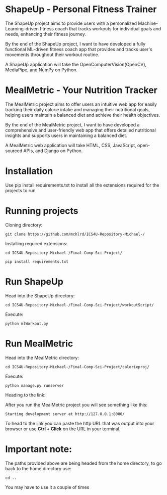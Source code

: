 # ShapeUp - Personal Fitness Trainer

The ShapeUp project aims to provide users with a personalized Machine-Learning-driven fitness coach that tracks workouts for individual goals and needs, enhancing their fitness journey.

By the end of the ShapeUp project, I want to have developed a fully functional ML-driven fitness coach app that provides and tracks user's movements throughout their workout routine.

A ShapeUp application will take the OpenComputerVision(OpenCV), MediaPipe, and NumPy on Python.

# MealMetric - Your Nutrition Tracker

The MealMetric project aims to offer users an intuitive web app for easily tracking their daily calorie intake and managing their nutritional goals, helping users maintain a balanced diet and achieve their health objectives.

By the end of the MealMetric project, I want to have developed a comprehensive and user-friendly web app that offers detailed nutritional insights and supports users in maintaining a balanced diet.

A MealMetric web application will take HTML, CSS, JavaScript, open-sourced APIs, and Django on Python.

# Installation

Use pip install requirements.txt to install all the extensions required for the projects to run

# Running projects

Cloning directory:

```
git clone https://github.com/mchlrd/ICS4U-Repository-Michael-/
```

Installing required extensions:

```
cd ICS4U-Repository-Michael-/Final-Comp-Sci-Project/
```

```
pip install requirements.txt
```


# Run ShapeUp

Head into the ShapeUp directory:

```
cd ICS4U-Repository-Michael-/Final-Comp-Sci-Project/workoutScript/
```

Execute:

```
python mlWorkout.py
```

# Run MealMetric

Head into the MealMetric directory:

```
cd ICS4U-Repository-Michael-/Final-Comp-Sci-Project/calorieproj/
```

Execute:

```
python manage.py runserver
```

Heading to the link:

After you run the MealMetric project you will see something like this:

```
Starting development server at http://127.0.0.1:8000/
```

To head to the link you can paste the http URL that was output into your browser or use **Ctrl + Click** on the URL in your terminal.

# Important note:

The paths provided above are being headed from the home directory, to go back to the home directory use:

```
cd ..
```

You may have to use it a couple of times

